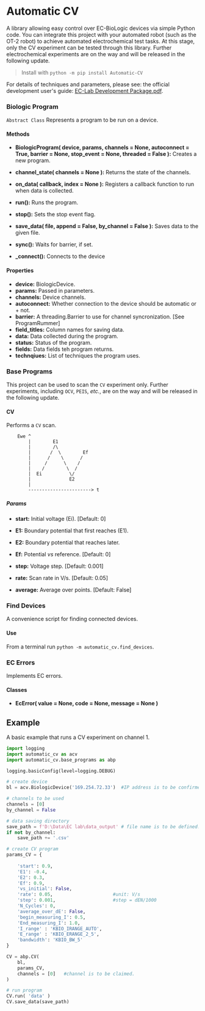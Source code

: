# Automatic CV

A library allowing easy control over EC-BioLogic devices via simple Python code. You can integrate this project with your automated robot (such as the OT-2 robot) to achieve automated electrochemical test tasks. At this stage, only the CV experiment can be tested through this library. Further electrochemical experiments are on the way and will be released in the following update.

> Install with `python -m pip install Automatic-CV`

For details of techniques and parameters, please see: the official development user's guide: [EC-Lab Development Package.pdf](https://github.com/DangerLin/easy-biologic/blob/main/EC-Lab%20Development%20Package.pdf).

### Biologic Program
`Abstract Class`
Represents a program to be run on a device.

#### Methods
+ **BiologicProgram( device, params, channels = None, autoconnect = True, barrier = None, stop_event = None, threaded = False ):** Creates a new program.

+ **channel_state( channels = None ):** Returns the state of the channels.

+ **on_data( callback, index = None ):** Registers a callback function to run when data is collected.

+ **run():** Runs the program.

+ **stop():** Sets the stop event flag.

+ **save_data( file, append = False, by_channel = False ):** Saves data to the given file.

+ **sync():** Waits for barrier, if set.

+ **_connect():** Connects to the device

#### Properties
+ **device:** BiologicDevice. <br>
+ **params:** Passed in parameters. <br>
+ **channels:** Device channels. <br>
+ **autoconnect:** Whether connection to the device should be automatic or + not. <br>
+ **barrier:** A threading.Barrier to use for channel syncronization. [See ProgramRummer] <br>
+ **field_titles:** Column names for saving data. <br>
+ **data:** Data collected during the program. <br>
+ **status:** Status of the program. <br>
+ **fields:** Data fields teh program returns. <br>
+ **technqiues:** List of techniques the program uses.

### Base Programs
This project can be used to scan the `CV` experiment only. Further experiments, including `OCV`, `PEIS`, *etc.*, are on the way and will be released in the following update.
    
#### CV
Performs a `CV` scan.

        Ewe ^
            |        E1
            |        /\
            |       /  \        Ef
            |      /    \      /
            |     /      \    /
            |    /        \  /
            |  Ei          \/
            |              E2
            |
            -----------------------> t
        

##### Params
+ **start:** Initial voltage (Ei). 
[Default: 0]

+ **E1:** Boundary potential that first reaches (E1).

+ **E2:** Boundary potential that reaches later.

+ **Ef:** Potential *vs* reference.
[Default: 0]

+ **step:** Voltage step. 
[Default: 0.001]

+ **rate:** Scan rate in V/s. 
[Default: 0.05]

+ **average:** Average over points. 
[Default: False]


### Find Devices
A convenience script for finding connected devices.

#### Use
From a terminal run `python -m automatic_cv.find_devices`.


### EC Errors
Implements EC errors.

#### Classes
+ **EcError( value = None, code = None, message = None )** 

## Example

A basic example that runs a CV experiment on channel 1.
```python
import logging
import automatic_cv as acv
import automatic_cv.base_programs as abp

logging.basicConfig(level=logging.DEBUG)

# create device
bl = acv.BiologicDevice('169.254.72.33')  #IP address is to be confirmed.

# channels to be used
channels = [0]
by_channel = False

# data saving directory
save_path = f'D:\Data\EC lab\data_output' # file name is to be defined.
if not by_channel:  
    save_path += '.csv'

# create CV program
params_CV = {
	
    'start': 0.9,
    'E1': -0.4,
    'E2': 0.3,
    'Ef': 0.9,
    'vs_initial': False,
    'rate': 0.05,                      #unit: V/s
    'step': 0.001,                     #step = dEN/1000
    'N_Cycles': 0,
    'average_over_dE': False, 
    'begin_measuring_I': 0.5,
    'End_measuring_I': 1.0,
    'I_range' : 'KBIO_IRANGE_AUTO',
    'E_range' : 'KBIO_ERANGE_2_5',
    'bandwidth': 'KBIO_BW_5'
}   

CV = abp.CV(
    bl,
    params_CV,     
    channels = [0]   #channel is to be claimed.
)     

# run program
CV.run( 'data' )
CV.save_data(save_path)
```
